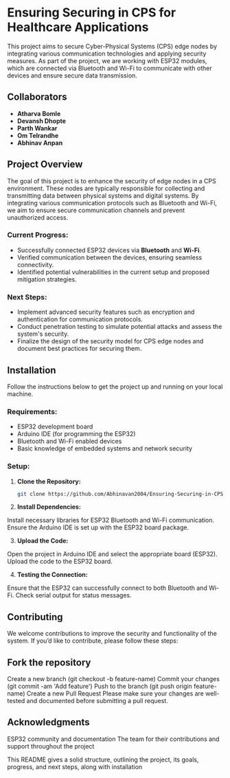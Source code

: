 # Ensuring Securing in CPS for Healthcare Applications

This project aims to secure Cyber-Physical Systems (CPS) edge nodes by integrating various communication technologies and applying security measures. As part of the project, we are working with ESP32 modules, which are connected via Bluetooth and Wi-Fi to communicate with other devices and ensure secure data transmission.

## Collaborators

- **Atharva Bomle**
- **Devansh Dhopte**
- **Parth Wankar**
- **Om Telrandhe**
- **Abhinav Anpan**

## Project Overview

The goal of this project is to enhance the security of edge nodes in a CPS environment. These nodes are typically responsible for collecting and transmitting data between physical systems and digital systems. By integrating various communication protocols such as Bluetooth and Wi-Fi, we aim to ensure secure communication channels and prevent unauthorized access.

### Current Progress:

- Successfully connected ESP32 devices via **Bluetooth** and **Wi-Fi**.
- Verified communication between the devices, ensuring seamless connectivity.
- Identified potential vulnerabilities in the current setup and proposed mitigation strategies.

### Next Steps:

- Implement advanced security features such as encryption and authentication for communication protocols.
- Conduct penetration testing to simulate potential attacks and assess the system's security.
- Finalize the design of the security model for CPS edge nodes and document best practices for securing them.

## Installation

Follow the instructions below to get the project up and running on your local machine.

### Requirements:

- ESP32 development board
- Arduino IDE (for programming the ESP32)
- Bluetooth and Wi-Fi enabled devices
- Basic knowledge of embedded systems and network security

### Setup:

1. **Clone the Repository:**

   ```bash
   git clone https://github.com/Abhinavan2004/Ensuring-Securing-in-CPS-for-Healthcare-Applications
2.  **Install Dependencies:**

Install necessary libraries for ESP32 Bluetooth and Wi-Fi communication.
Ensure the Arduino IDE is set up with the ESP32 board package.

3. **Upload the Code:**

Open the project in Arduino IDE and select the appropriate board (ESP32). Upload the code to the ESP32 board.

4.  **Testing the Connection:**

Ensure that the ESP32 can successfully connect to both Bluetooth and Wi-Fi. Check serial output for status messages.

## Contributing
We welcome contributions to improve the security and functionality of the system. If you’d like to contribute, please follow these steps:

## Fork the repository
Create a new branch (git checkout -b feature-name)
Commit your changes (git commit -am 'Add feature')
Push to the branch (git push origin feature-name)
Create a new Pull Request
Please make sure your changes are well-tested and documented before submitting a pull request.


## Acknowledgments
ESP32 community and documentation
The team for their contributions and support throughout the project

This README gives a solid structure, outlining the project, its goals, progress, and next steps, along with installation

